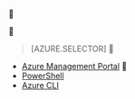<!-- not suitable for Mooncake -->


<!-- not suitable for Mooncake -->


> [AZURE.SELECTOR]

- [Azure Management Portal](/documentation/articles/virtual-networks-static-private-ip-arm-pportal)

- [PowerShell](/documentation/articles/virtual-networks-static-private-ip-arm-ps)
- [Azure CLI](/documentation/articles/virtual-networks-static-private-ip-arm-cli)